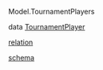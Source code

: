 Model.TournamentPlayers

data [TournamentPlayer](Model-TournamentPlayers.html#t:TournamentPlayer)

[relation](Model-TournamentPlayers.html#v:relation)

[schema](Model-TournamentPlayers.html#v:schema)
